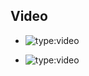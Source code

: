 ## Video

<div class="grid cards" markdown>

-   ![type:video](https://www.youtube-nocookie.com/embed/Y8plsCNA_0Y)

-   ![type:video](https://www.youtube-nocookie.com/embed/J4abd6kZUZk)

</div>
